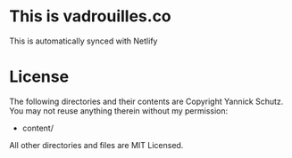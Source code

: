 # This is vadrouilles.co

This is automatically synced with Netlify

License
=======
The following directories and their contents are Copyright Yannick Schutz.  
You may not reuse anything therein without my permission:

*   content/

All other directories and files are MIT Licensed.
